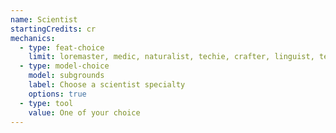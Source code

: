 ```yaml
---
name: Scientist
startingCredits: cr
mechanics:
  - type: feat-choice
    limit: loremaster, medic, naturalist, techie, crafter, linguist, tech dabbler, keen mind
  - type: model-choice
    model: subgrounds
    label: Choose a scientist specialty
    options: true
  - type: tool
    value: One of your choice
---
```

